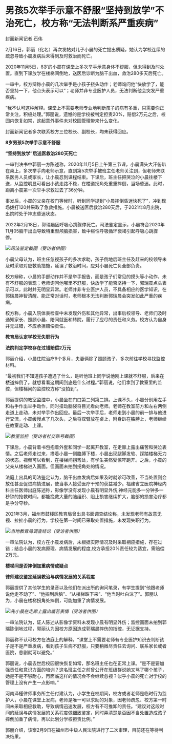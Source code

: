 # 男孩5次举手示意不舒服“坚持到放学”不治死亡，校方称“无法判断系严重疾病”

封面新闻记者 石伟

2月16日，郭丽（化名）再次发帖对儿子小晨的死亡提出质疑，她认为学校连续的疏忽导致小晨发病后未得到及时救治而死亡。

2020年11月5日，8岁的小晨在课堂上多次举手示意身体不舒服，但未得到及时处置。直到下课放学在楼梯间倒地，送医后诊断为脑干出血，救治280多天后死亡。

一审中，校方辩称小晨的几次举手是小孩子挠头动作；老师询问他“快放学了，能否坚持一下，他点头表示可以”；老师并非专业医护人员，无法判断他会突发严重疾病。

“我不认可这种解释。课堂上不需要老师专业地判断孩子的病有多重，只需要你正常关注，积极处理。”郭丽说，遗憾的是学校被判定担责20%，赔偿2万元之后，校园内恢复如常，这起意外事件未对校园管理带来什么变化。

封面新闻记者多次联系校方三位校长、副校长，均未获得回应。

**8岁男孩5次举手示意不舒服**

**“坚持到放学”后送医救治280天死亡**

一审判决书中郭丽一方陈述称，2020年11月5日上午第三节课，小晨满头大汗俯趴在桌上，多次举手向老师示意，直到第5次举手被班主任老师关注到，但老师未联系医务人员或家长，让小晨忍到课程结束。下课后，班主任把哭泣的小晨往楼下送，从监控明显可看出小孩走路不稳，在楼道拐角处重重摔倒，当场昏迷。此时，距离小晨第一次举手求救过去了36分钟。

事发后，小晨的父亲在校门等候时，听到同学提到“小晨摔倒昏迷快死了”，冲到现场拨打120并采取了急救措施。小晨被送医后救治280天后，于2021年8月出院，出院时处于神志昏迷状态。

2022年2月18日，郭瑞晨因呼吸心跳骤停死亡。司法鉴定显示，小晨符合2020年11月05脑干出血导致特重型颅脑损害，致中枢性呼吸循环衰竭引起呼吸心跳骤停。

![](https://inews.gtimg.com/newsapp_bt/0/15670210441/1000)_司法鉴定截图（受访者供图）_

小晨父母认为，班主任忽视孩子的多次求助，孩子倒地后班主任及赶来的校领导未及时采取对应救助措施，延误了救治时间，应对小晨死亡负全部负责。

校方辩称，小晨的手部动作并不是举手报告，而是孩子们常见的摸头等小动作，未有不舒服的表现；老师询问他哪里不舒服，快放学了能否坚持一下，郭瑞晨点头表示可以，此时并无明显异常。老师并非专业医护人员，不具备相应的医学知识，在郭瑞晨神智清醒、能正常对话时，老师根本无法判断郭瑞晨会突发如此严重的疾病。

校方称，小晨入院体表检查中未发现外伤和其他异常，出事后校领导、老师们及时通知家长、照顾小晨、陪同就医和转院，履行了应尽的责任和义务。校方认为自身并无过错，不应承担赔偿责任。

**教育局认定学校无失职行为**

**法院判定学校存在过错赔偿2万元**

郭丽介绍，小晨住院治疗9个多月，夫妻俩除了照顾孩子，多次前往学校寻找监控材料。

“最初我们不知道孩子遭遇了什么，是听他班上同学说他刚上课就不舒服，后来在楼道摔倒了。就想看看这期间到底是什么过程。”郭丽说，他们拿到了教室里的监控，但楼梯间的监控校方称“没拍到”。

郭丽提供的教室监控中，小晨坐在门口第二列第二排。上课不久，小晨分别用左手和右手作出举手动作，同时扭动脑袋将目光看向老师。老师在教室前方和左右两侧走道上走动，未对举手作出回应。最后一次举手后，老师走到小晨的前一排与他进行交流，小晨缓慢点了几次头，之后将双臂放在桌上，附身趴在胳膊上，老师继续在教室走动、上课。

![](https://inews.gtimg.com/newsapp_bt/0/15670210445/1000)_教室监控（受访者社交账号截图）_

下课后，小晨背着书包抱着外套和同学一起离开教室，在走廊上露出痛苦和哭泣表情。之后老师走过来，搀着小晨一侧胳膊下楼，小晨出现腿脚发软、踩踏楼梯无力的状态。视频可以看到，在楼梯间拐弯处，有学生突然受惊吓跑开。之后，小晨的父亲从楼梯进入画面。但画面未拍到拐角处的情况。

法庭上出具的司法鉴定认为，脑干出血发病后如果及时就诊可改善，不当处置则会放任甚至促进病情进展，使当事人接受医疗干预的获益减少。福建省立医院神经内科主任医师出庭陈述称，影像学没有发现小晨有明显外伤;神经元能多一分钟多一秒钟的抢救时间，都能挽救大量的脑组织、阻止损害继续扩大，脑部的损害治疗都是争分夺秒。

2021年3月，福州市鼓楼区教育局曾出具书面调查结论称，未发现老师有故意无视、拉扯小晨的行为，学校在第一时间已采取处置措施，未发现失职行为。

![](https://inews.gtimg.com/newsapp_bt/0/15670210446/1000)_当地教育局调查结论（受访者供图）_

一审法院认为，校方在小晨发病后，未根据实际情况及时采取相应措施，存在过错；结合小晨的发病原理、病情发展的程度,校方承担20%责任较为适宜，需赔偿2万元。

**楼梯间是否摔倒加重病情成疑点**

**律师建议鉴定延误救治与病情发展的关系程度**

郭丽提供了其他学生的录音以及他们在派出所的询问笔录，有学生提到“他跟老师说他走不动了”、“他摔到后脑”、“从楼梯跌下来”、“他当时吐白沫了”。郭丽认为，小晨在楼梯拐角处摔倒，可能加重了病情发展。

![](https://inews.gtimg.com/newsapp_bt/0/15670210452/1000)_先小晨在走廊上露出痛苦表情（受访者供图）_

一审法院认为，证人陈述从影像学资料未发现小晨有明显外伤；监控画面未拍到郭瑞陈倒地过程，郭丽认为因校方原因造成郭瑞晨摔伤的指控，无证据支持。

郭丽称不认可校方在法庭上的解释。“课堂上不需要老师有专业医护知识去判断孩子是不是严重发病，看到孩子生病不舒服，只要稍微尽责任去询问、联系家长或者医院，悲剧就可以避免。”

郭丽说，小晨去世后校园很快恢复如常，那名班主任也在正常上课。“是不是要加强责任和意识方面的培训？这名班主任之前曾公开在班级群说她又骂了哪个孩子，她是不是不够耐心，再面临这样的情况会不会继续忽视？似乎小晨的死亡对学校的管理上没有产生一点影响。”

河南泽槿律师事务所主任付建认为，小学生在校期间，校方或者老师是临时行为监护人，小晨在课堂上发病，老师是唯一可以求助的对象，因老师疏忽、校方第一时间未采取相应救助，导致病情迅速发展，校方有不可推卸的责任。“建议对这段时间的延误与病情发展的关系程度做细致鉴定，同时弄清楚是否因不当处置造成孩子摔倒加重了病情，再以此划分学校担责比例。”

郭丽介绍，该案2月9日在福州市中级人民法院进行了二次审理，目前还在等待判决结果。

